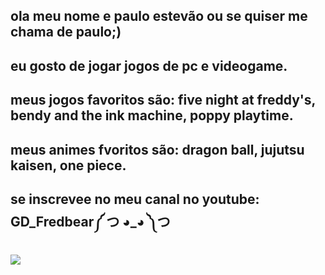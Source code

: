 ## ola meu nome e paulo estevão ou se quiser me chama de paulo;)

## eu gosto de jogar jogos de pc e videogame.

## meus jogos favoritos são: five night at freddy's, bendy and the ink machine, poppy playtime.

## meus animes fvoritos são: dragon ball, jujutsu kaisen, one piece.

## se inscrevee no meu canal no youtube: GD_Fredbear༼ つ ◕_◕ ༽つ


![](https://media1.tenor.com/m/8UntVSgyu6QAAAAC/gojo-satoru-satoru-gojo.gif)

